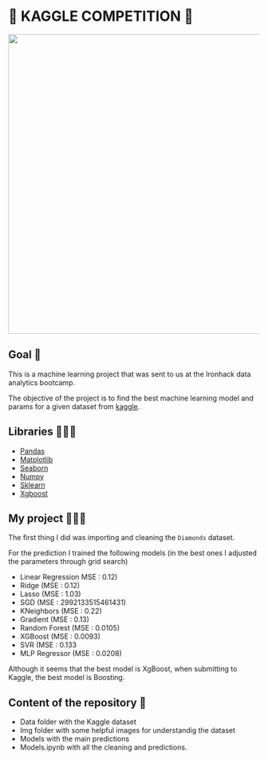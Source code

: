 # 💎 KAGGLE COMPETITION 💎

<img width=600 src="https://www.wallpapertip.com/wmimgs/11-111305_jewelery-bokeh-bling-abstraction-abstract-sparkle-wallpaper-diamond.jpg">

## Goal 🏁
This is a machine learning project that was sent to us at the Ironhack data analytics bootcamp. 

The objective of the project is to find the best machine learning model and params for a given dataset from [kaggle](https://www.kaggle.com/c/diamonds-datamad0321).


## Libraries 👩🏼‍🏫
- [Pandas](https://pandas.pydata.org/docs/)
- [Matplotlib](https://matplotlib.org/)
- [Seaborn](https://seaborn.pydata.org/)
- [Numpy](https://numpy.org/doc/)
- [Sklearn](https://scikit-learn.org/stable/)
- [Xgboost](https://xgboost.readthedocs.io/en/latest/)


## My project 👩🏼‍💻
The first thing I did was importing and cleaning the `Diamonds` dataset.

For the prediction I trained the following models (in the best ones I adjusted the parameters through grid search)
* Linear Regression MSE : 0.12)
* Ridge (MSE : 0.12)
* Lasso (MSE : 1.03)
* SGD (MSE : 2992133515461431)
* KNeighbors (MSE : 0.22)
* Gradient (MSE : 0.13)
* Random Forest (MSE : 0.0105)
* XGBoost (MSE : 0.0093)
* SVR (MSE : 0.133
* MLP Regressor (MSE : 0.0208)

Although it seems that the best model is XgBoost, when submitting to Kaggle, the best model is Boosting. 

## Content of the repository 👀

- Data folder with the Kaggle dataset
- Img folder with some helpful images for understandig the dataset
- Models with the main predictions
- Models.ipynb with all the cleaning and predictions. 
